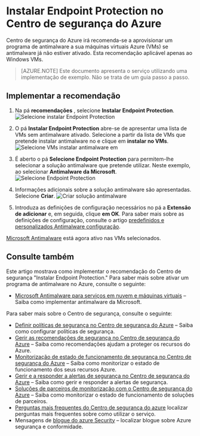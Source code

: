 <properties
   pageTitle="Instalar Endpoint Protection no Centro de segurança do Azure | Microsoft Azure"
   description="Este documento mostra-lhe como implementar o recomendação do Centro de segurança do Azure **Endpoint Protection instalar**."
   services="security-center"
   documentationCenter="na"
   authors="TerryLanfear"
   manager="MBaldwin"
   editor=""/>

<tags
   ms.service="security-center"
   ms.devlang="na"
   ms.topic="article"
   ms.tgt_pltfrm="na"
   ms.workload="na"
   ms.date="08/16/2016"
   ms.author="terrylan"/>

# <a name="install-endpoint-protection-in-azure-security-center"></a>Instalar Endpoint Protection no Centro de segurança do Azure

Centro de segurança do Azure irá recomenda-se a aprovisionar um programa de antimalware a sua máquinas virtuais Azure (VMs) se antimalware já não estiver ativado. Esta recomendação aplicável apenas ao Windows VMs.

> [AZURE.NOTE] Este documento apresenta o serviço utilizando uma implementação de exemplo.  Não se trata de um guia passo a passo.

## <a name="implement-the-recommendation"></a>Implementar a recomendação

1. Na pá **recomendações** , selecione **Instalar Endpoint Protection**.
![Selecione instalar Endpoint Protection][1]

2. O pá **Instalar Endpoint Protection** abre-se de apresentar uma lista de VMs sem antimalware ativado. Selecione a partir da lista de VMs que pretende instalar antimalware no e clique em **instalar no VMs**.
![Selecione VMs instalar antimalware em][2]

3. É aberto o pá **Selecione Endpoint Protection** para permitem-lhe selecionar a solução antimalware que pretende utilizar. Neste exemplo, ao selecionar **Antimalware da Microsoft**.
![Selecione Endpoint Protection][3]

4. Informações adicionais sobre a solução antimalware são apresentadas. Selecione **Criar**.
![Criar solução antimalware][4]

5. Introduza as definições de configuração necessários no pá a **Extensão de adicionar** e, em seguida, clique **em OK**. Para saber mais sobre as definições de configuração, consulte o artigo [predefinidos e personalizados Antimalware configuração](../security/azure-security-antimalware.md#default-and-custom-antimalware-configuration).

[Microsoft Antimalware](../azure-security-antimalware.md) está agora ativo nas VMs selecionados.

## <a name="see-also"></a>Consulte também

Este artigo mostrava como implementar o recomendação do Centro de segurança "Instalar Endpoint Protection." Para saber mais sobre ativar um programa de antimalware no Azure, consulte o seguinte:

- [Microsoft Antimalware para serviços em nuvem e máquinas virtuais](../azure-security-antimalware.md) – Saiba como implementar antimalware da Microsoft.

Para saber mais sobre o Centro de segurança, consulte o seguinte:

- [Definir políticas de segurança no Centro de segurança do Azure](security-center-policies.md) – Saiba como configurar políticas de segurança.
- [Gerir as recomendações de segurança no Centro de segurança do Azure](security-center-recommendations.md) – Saiba como recomendações ajudam a proteger os recursos do Azure.
- [Monitorização de estado de funcionamento de segurança no Centro de segurança do Azure](security-center-monitoring.md) – Saiba como monitorizar o estado de funcionamento dos seus recursos Azure.
- [Gerir e a responder a alertas de segurança no Centro de segurança do Azure](security-center-managing-and-responding-alerts.md) – Saiba como gerir e responder a alertas de segurança.
- [Soluções de parceiros de monitorização com o Centro de segurança do Azure](security-center-partner-solutions.md) – Saiba como monitorizar o estado de funcionamento de soluções de parceiros.
- [Perguntas mais frequentes do Centro de segurança do azure](security-center-faq.md) localizar perguntas mais frequentes sobre como utilizar o serviço.
- Mensagens de [blogue do azure Security](http://blogs.msdn.com/b/azuresecurity/) – localizar blogue sobre Azure segurança e conformidade.

<!--Image references-->
[1]:./media/security-center-install-endpoint-protection/select-install-endpoint-protection.png
[2]:./media/security-center-install-endpoint-protection/install-endpoint-protection-blade.png
[3]:./media/security-center-install-endpoint-protection/select-endpoint-protection.png
[4]:./media/security-center-install-endpoint-protection/create-antimalware-solution.png
